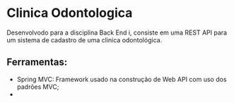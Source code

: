 # Clinica Odontologica

Desenvolvodo para a disciplina Back End i, consiste em uma REST API para um sistema de cadastro de uma clinica odontológica.

## Ferramentas:
 - Spring MVC: Framework usado na construção de Web API com uso dos padrões MVC;
 - 
